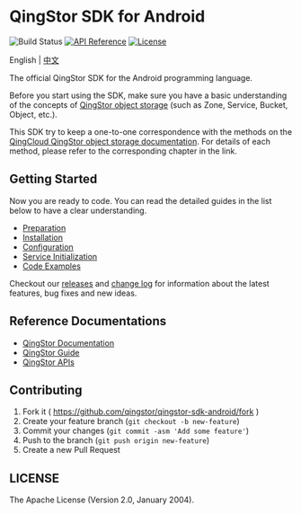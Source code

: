 # QingStor SDK for Android

![Build Status](https://github.com/qingstor/qingstor-sdk-android/workflows/Unit%20Test/badge.svg)
[![API Reference](https://img.shields.io/badge/api-reference-green.svg)](https://docsv4.qingcloud.com/user_guide/storage/object_storage/)
[![License](https://img.shields.io/badge/license-apache%20v2-blue.svg)](https://github.com/yunify/qingstor-sdk-Android/blob/master/LICENSE)

English | [中文](README_zh-CN.md)

The official QingStor SDK for the Android programming language.

Before you start using the SDK, make sure you have a basic understanding of the concepts of [QingStor object storage](https://docsv4.qingcloud.com/user_guide/storage/object_storage/intro/product/) (such as Zone, Service, Bucket, Object, etc.).

This SDK try to keep a one-to-one correspondence with the methods on the [QingCloud QingStor object storage documentation](https://docsv4.qingcloud.com/user_guide/storage/object_storage/api/). For details of each method, please refer to the corresponding chapter in the link.

## Getting Started

Now you are ready to code. You can read the detailed guides in the list below to have a clear understanding.

- [Preparation](./docs/prepare.md)
- [Installation](./docs/install.md)
- [Configuration](./docs/config.md)
- [Service Initialization](./docs/service.md)
- [Code Examples](./docs/examples.md)

Checkout our [releases](https://github.com/qingstor/qingstor-sdk-android/releases) and [change log](./CHANGELOG.md) for information about the latest features, bug fixes and new ideas.

## Reference Documentations

- [QingStor Documentation](https://docsv4.qingcloud.com/user_guide/storage/object_storage/intro/product/)
- [QingStor Guide](https://docsv4.qingcloud.com/user_guide/storage/object_storage/)
- [QingStor APIs](https://docsv4.qingcloud.com/user_guide/storage/object_storage/api/)

## Contributing

1. Fork it ( https://github.com/qingstor/qingstor-sdk-android/fork )
2. Create your feature branch (`git checkout -b new-feature`)
3. Commit your changes (`git commit -asm 'Add some feature'`)
4. Push to the branch (`git push origin new-feature`)
5. Create a new Pull Request

## LICENSE

The Apache License (Version 2.0, January 2004).
